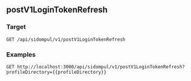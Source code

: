 ## postV1LoginTokenRefresh


### Target
```
GET /api/sidompul/v1/postV1LoginTokenRefresh
```




### Examples

```
GET http://localhost:3000/api/sidompul/v1/postV1LoginTokenRefresh?profileDirectory={{profileDirectory}}
```

